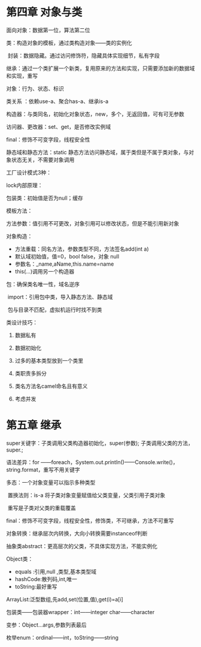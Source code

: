 # 第四章 对象与类

面向对象：数据第一位，算法第二位

类：构造对象的模板，通过类构造对象——类的实例化

​    封装：数据隐藏。通过访问修饰符，隐藏具体实现细节，私有字段

​    继承：通过一个类扩展一个新类，复用原来的方法和实现，只需要添加新的数据域和实现，重写

对象：行为、状态、标识

类关系 ：依赖use-a、聚合has-a、继承is-a

构造器：与类同名，初始化对象状态，new，多个，无返回值，可有可无参数

访问器、更改器：set、get，是否修改实例域

final：修饰不可变字段，线程安全性

静态域和静态方法：static  静态方法访问静态域，属于类但是不属于类对象，与对象状态无关，不需要对象调用

工厂设计模式3种：

lock内部原理：

包装类：初始值是否为null；缓存

模板方法：

方法参数：值引用不可更改，对象引用可以修改状态，但是不能引用新对象

对象构造：

- 方法重载：同名方法，参数类型不同，方法签名add(int a)
- 默认域初始值，值=0，bool false，对象 null
- 参数名：_name,aName,this.name=name
- this(...)调用另一个构造器

包：确保类名唯一性，域名逆序

​       import：引用包中类，导入静态方法、静态域

​       包与目录不匹配，虚拟机运行时找不到类

类设计技巧：

1. 数据私有

2. 数据初始化

3. 过多的基本类型放到一个类里

4. 类职责多拆分

5. 类名方法名camel命名且有意义

6. 考虑并发

   

# 第五章 继承

super关键字：子类调用父类构造器初始化，super(参数); 子类调用父类的方法，super.;

语法差异：for ——foreach，System.out.printIn()——Console.write()，string.format，重写不用关键字

多态：一个对象变量可以指示多种类型

​		置换法则：is-a 将子类对象变量赋值给父类变量，父类引用子类对象

​		重写是子类对父类的重载覆盖

final：修饰不可变字段，线程安全性，修饰类，不可继承，方法不可重写

对象转换：继承层次内转换，大向小转换需要instanceof判断

抽象类abstract：更高层次的父类，不具体实现方法，不能实例化

Object类：

- equals :引用,null ,类型,基本类型域
- hashCode:散列码,int,唯一
- toString:最好重写

ArrayList:泛型数组,先add,set(位置,值),get(i)=a[i]

包装类——包装器wrapper：int——integer char——character

变参：Object...args,参数列表最后

枚举enum：ordinal——int，toString——string



